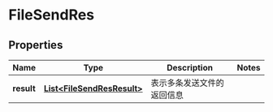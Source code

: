 # FileSendRes

## Properties
Name | Type | Description | Notes
------------ | ------------- | ------------- | -------------
**result** | [**List&lt;FileSendResResult&gt;**](FileSendResResult.md) | 表示多条发送文件的返回信息 | 
